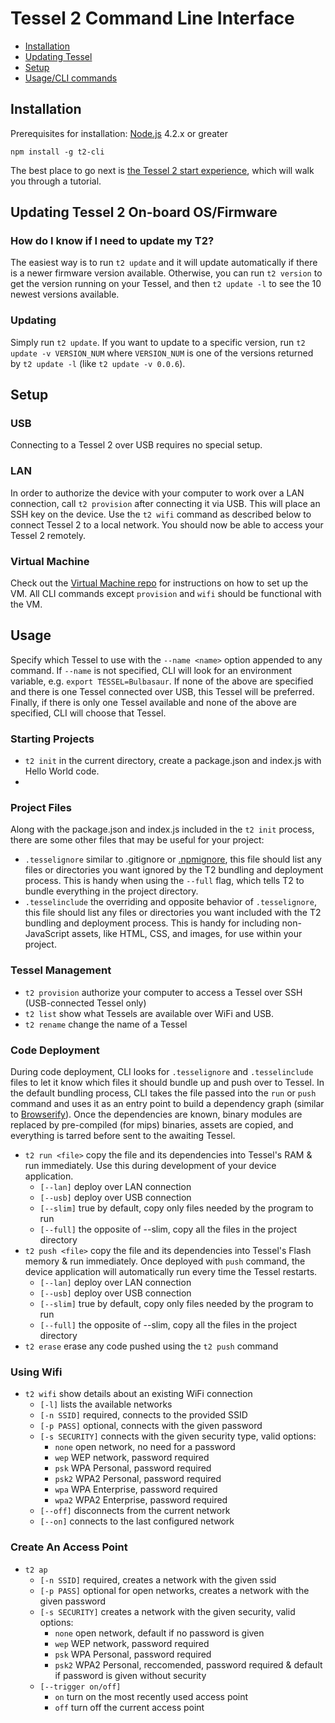# Tessel 2 Command Line Interface

* [Installation](#installation)
* [Updating Tessel](#updating-tessel-2-on-board-osfirmware)
* [Setup](#setup)
* [Usage/CLI commands](#usage)

## Installation
Prerequisites for installation: [Node.js](https://nodejs.org/) 4.2.x or greater

`npm install -g t2-cli`

The best place to go next is [the Tessel 2 start experience](http://tessel.io/t2-cli), which will walk you through a tutorial.

## Updating Tessel 2 On-board OS/Firmware

### How do I know if I need to update my T2?
The easiest way is to run `t2 update` and it will update automatically if there is a newer firmware version available. Otherwise, you can run `t2 version` to get the version running on your Tessel, and then `t2 update -l` to see the 10 newest versions available.

### Updating
Simply run `t2 update`. If you want to update to a specific version, run `t2 update -v VERSION_NUM` where `VERSION_NUM` is one of the versions returned by `t2 update -l` (like `t2 update -v 0.0.6`).

## Setup

### USB
Connecting to a Tessel 2 over USB requires no special setup.

### LAN
In order to authorize the device with your computer to work over a LAN connection, call `t2 provision` after connecting it via USB. This will place an SSH key on the device. Use the `t2 wifi` command as described below to connect Tessel 2 to a local network. You should now be able to access your Tessel 2 remotely.

### Virtual Machine
Check out the [Virtual Machine repo](https://github.com/tessel/t2-vm) for instructions on how to set up the VM. All CLI commands except `provision` and `wifi` should be functional with the VM.

## Usage
Specify which Tessel to use with the `--name <name>` option appended to any command.
If `--name` is not specified, CLI will look for an environment variable, e.g. `export TESSEL=Bulbasaur`. If none of the above are specified and there is one Tessel connected over USB, this Tessel will be preferred. Finally, if there is only one Tessel available and none of the above are specified, CLI will choose that Tessel.

### Starting Projects
* `t2 init` in the current directory, create a package.json and index.js with Hello World code.
* 
### Project Files
Along with the package.json and index.js included in the `t2 init` process, there are some other files that may be useful for your project:
* `.tesselignore` similar to .gitignore or [.npmignore](https://docs.npmjs.com/misc/developers#keeping-files-out-of-your-package), this file should list any files or directories you want ignored by the T2 bundling and deployment process. This is handy when using the `--full` flag, which tells T2 to bundle everything in the project directory.
* `.tesselinclude` the overriding and opposite behavior of `.tesselignore`, this file should list any files or directories you want included with the T2 bundling and deployment process. This is handy for including non-JavaScript assets, like HTML, CSS, and images, for use within your project.

### Tessel Management
* `t2 provision` authorize your computer to access a Tessel over SSH (USB-connected Tessel only)
* `t2 list` show what Tessels are available over WiFi and USB.
* `t2 rename` change the name of a Tessel

### Code Deployment 
During code deployment, CLI looks for `.tesselignore` and `.tesselinclude` files to let it know which files it should bundle up and push over to Tessel. In the default bundling process, CLI takes the file passed into the `run` or `push` command and uses it as an entry point to build a dependency graph (similar to [Browserify](https://github.com/substack/browserify-handbook#how-browserify-works)). Once the dependencies are known, binary modules are replaced by pre-compiled (for mips) binaries, assets are copied, and everything is tarred before sent to the awaiting Tessel.
* `t2 run <file>` copy the file and its dependencies into Tessel's RAM & run immediately. Use this during development of your device application.
  * `[--lan]` deploy over LAN connection
  * `[--usb]` deploy over USB connection
  * `[--slim]` true by default, copy only files needed by the program to run
  * `[--full]` the opposite of --slim, copy all the files in the project directory
* `t2 push <file>` copy the file and its dependencies into Tessel's Flash memory & run immediately. Once deployed with `push` command, the device application will automatically run every time the Tessel restarts. 
  * `[--lan]` deploy over LAN connection
  * `[--usb]` deploy over USB connection
  * `[--slim]` true by default, copy only files needed by the program to run
  * `[--full]` the opposite of --slim, copy all the files in the project directory
* `t2 erase` erase any code pushed using the `t2 push` command

### Using Wifi
* `t2 wifi` show details about an existing WiFi connection
  * `[-l]` lists the available networks
  * `[-n SSID]` required, connects to the provided SSID
  * `[-p PASS]` optional, connects with the given password
  * `[-s SECURITY]` connects with the given security type, valid options:
    * `none` open network, no need for a password
    * `wep` WEP network, password required
    * `psk` WPA Personal, password required
    * `psk2` WPA2 Personal, password required
    * `wpa` WPA Enterprise, password required
    * `wpa2` WPA2 Enterprise, password required
  * `[--off]` disconnects from the current network
  * `[--on]` connects to the last configured network

### Create An Access Point
* `t2 ap`
  * `[-n SSID]` required, creates a network with the given ssid
  * `[-p PASS]` optional for open networks, creates a network with the given password
  * `[-s SECURITY]`  creates a network with the given security, valid options:
    * `none` open network, default if no password is given
    * `wep` WEP network, password required
    * `psk` WPA Personal, password required
    * `psk2` WPA2 Personal, reccomended, password required & default if password is given without security
  * `[--trigger on/off]`
    * `on` turn on the most recently used access point
    * `off` turn off the current access point
